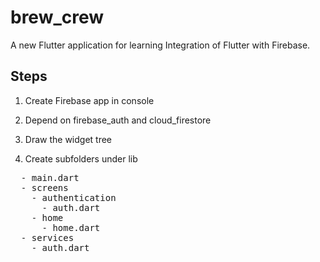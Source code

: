 # brew_crew

A new Flutter application for learning Integration of Flutter with Firebase.

## Steps 
1. Create Firebase app in console <br>
2. Depend on firebase_auth and cloud_firestore <br>
3. Draw the widget tree

4. Create subfolders under lib <br>
<pre>
  - main.dart
  - screens
    - authentication
      - auth.dart
    - home
      - home.dart
  - services
    - auth.dart
</pre>
